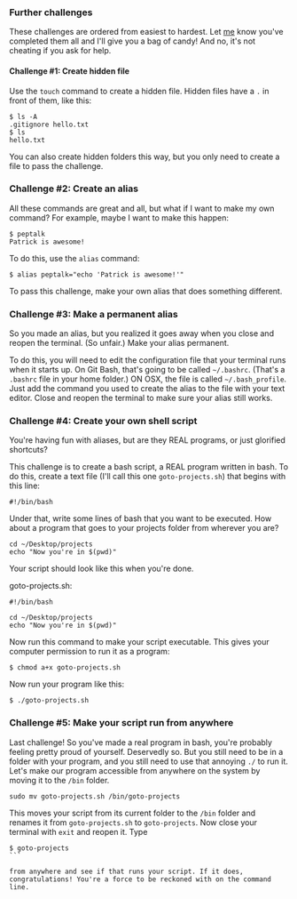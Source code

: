 
### Further challenges

These challenges are ordered from easiest to hardest. Let [me](https://github.com/smythp) know you've completed them all and I'll give you a bag of candy! And no, it's not cheating if you ask for help.

#### Challenge #1: Create hidden file

Use the `touch` command to create a hidden file. Hidden files have a `.` in front of them, like this:

```
$ ls -A
.gitignore hello.txt
$ ls
hello.txt
```

You can also create hidden folders this way, but you only need to create a file to pass the challenge. 


### Challenge #2: Create an alias

All these commands are great and all, but what if I want to make my own command? For example, maybe I want to make this happen:

```
$ peptalk
Patrick is awesome!
```

To do this, use the `alias` command:

```
$ alias peptalk="echo 'Patrick is awesome!'"
```

To pass this challenge, make your own alias that does something different.

### Challenge #3: Make a permanent alias

So you made an alias, but you realized it goes away when you close and reopen the terminal. (So unfair.) Make your alias permanent.

To do this, you will need to edit the configuration file that your terminal runs when it starts up. On Git Bash, that's going to be called `~/.bashrc`. (That's a `.bashrc` file in your home folder.) ON OSX, the file is called `~/.bash_profile`. Just add the command you used to create the alias to the file with your text editor. Close and reopen the terminal to make sure your alias still works.

### Challenge #4: Create your own shell script 

You're having fun with aliases, but are they REAL programs, or just glorified shortcuts?

This challenge is to create a bash script, a REAL program written in bash. To do this, create a text file (I'll call this one `goto-projects.sh`) that begins with this line:

```
#!/bin/bash
```

Under that, write some lines of bash that you want to be executed. How about a program that goes to your projects folder from wherever you are?

```
cd ~/Desktop/projects
echo "Now you're in $(pwd)"
```

Your script should look like this when you're done.

goto-projects.sh:
```
#!/bin/bash

cd ~/Desktop/projects
echo "Now you're in $(pwd)"
```

Now run this command to make your script executable. This gives your computer permission to run it as a program:

```
$ chmod a+x goto-projects.sh
```

Now run your program like this:

```
$ ./goto-projects.sh
```

### Challenge #5: Make your script run from anywhere

Last challenge! So you've made a real program in bash, you're probably feeling pretty proud of yourself. Deservedly so. But you still need to be in a folder with your program, and you still need to use that annoying `./` to run it. Let's make our program accessible from anywhere on the system by moving it to the `/bin` folder.

```
sudo mv goto-projects.sh /bin/goto-projects
```

This moves your script from its current folder to the `/bin` folder and renames it from `goto-projects.sh` to `goto-projects`. Now close your terminal with `exit` and reopen it. Type 

````
$ goto-projects
```

from anywhere and see if that runs your script. If it does, congratulations! You're a force to be reckoned with on the command line.
